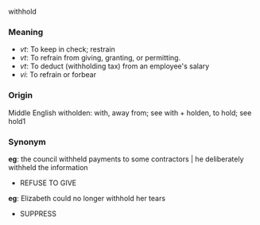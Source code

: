 withhold
### Meaning
+ _vt_: To keep in check; restrain
+ _vt_: To refrain from giving, granting, or permitting.
+ _vt_: To deduct (withholding tax) from an employee's salary
+ _vi_: To refrain or forbear

### Origin

Middle English witholden: with, away from; see with + holden, to hold; see hold1

### Synonym

__eg__: the council withheld payments to some contractors | he deliberately withheld the information

+ REFUSE TO GIVE

__eg__: Elizabeth could no longer withhold her tears

+ SUPPRESS


